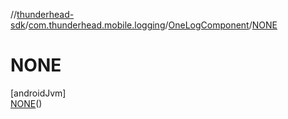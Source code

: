 //[thunderhead-sdk](../../../../index.md)/[com.thunderhead.mobile.logging](../../index.md)/[OneLogComponent](../index.md)/[NONE](index.md)

# NONE

[androidJvm]\
[NONE](index.md)()
